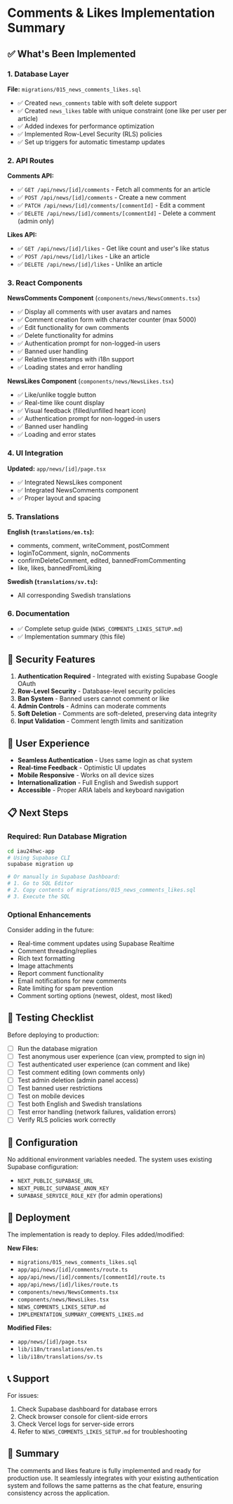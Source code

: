 # Comments & Likes Implementation Summary

## ✅ What's Been Implemented

### 1. Database Layer

**File:** `migrations/015_news_comments_likes.sql`

- ✅ Created `news_comments` table with soft delete support
- ✅ Created `news_likes` table with unique constraint (one like per user per article)
- ✅ Added indexes for performance optimization
- ✅ Implemented Row-Level Security (RLS) policies
- ✅ Set up triggers for automatic timestamp updates

### 2. API Routes

**Comments API:**

- ✅ `GET /api/news/[id]/comments` - Fetch all comments for an article
- ✅ `POST /api/news/[id]/comments` - Create a new comment
- ✅ `PATCH /api/news/[id]/comments/[commentId]` - Edit a comment
- ✅ `DELETE /api/news/[id]/comments/[commentId]` - Delete a comment (admin only)

**Likes API:**

- ✅ `GET /api/news/[id]/likes` - Get like count and user's like status
- ✅ `POST /api/news/[id]/likes` - Like an article
- ✅ `DELETE /api/news/[id]/likes` - Unlike an article

### 3. React Components

**NewsComments Component** (`components/news/NewsComments.tsx`)

- ✅ Display all comments with user avatars and names
- ✅ Comment creation form with character counter (max 5000)
- ✅ Edit functionality for own comments
- ✅ Delete functionality for admins
- ✅ Authentication prompt for non-logged-in users
- ✅ Banned user handling
- ✅ Relative timestamps with i18n support
- ✅ Loading states and error handling

**NewsLikes Component** (`components/news/NewsLikes.tsx`)

- ✅ Like/unlike toggle button
- ✅ Real-time like count display
- ✅ Visual feedback (filled/unfilled heart icon)
- ✅ Authentication prompt for non-logged-in users
- ✅ Banned user handling
- ✅ Loading and error states

### 4. UI Integration

**Updated:** `app/news/[id]/page.tsx`

- ✅ Integrated NewsLikes component
- ✅ Integrated NewsComments component
- ✅ Proper layout and spacing

### 5. Translations

**English (`translations/en.ts`):**

- comments, comment, writeComment, postComment
- loginToComment, signIn, noComments
- confirmDeleteComment, edited, bannedFromCommenting
- like, likes, bannedFromLiking

**Swedish (`translations/sv.ts`):**

- All corresponding Swedish translations

### 6. Documentation

- ✅ Complete setup guide (`NEWS_COMMENTS_LIKES_SETUP.md`)
- ✅ Implementation summary (this file)

## 🔐 Security Features

1. **Authentication Required** - Integrated with existing Supabase Google OAuth
2. **Row-Level Security** - Database-level security policies
3. **Ban System** - Banned users cannot comment or like
4. **Admin Controls** - Admins can moderate comments
5. **Soft Deletion** - Comments are soft-deleted, preserving data integrity
6. **Input Validation** - Comment length limits and sanitization

## 🎨 User Experience

- **Seamless Authentication** - Uses same login as chat system
- **Real-time Feedback** - Optimistic UI updates
- **Mobile Responsive** - Works on all device sizes
- **Internationalization** - Full English and Swedish support
- **Accessible** - Proper ARIA labels and keyboard navigation

## 📋 Next Steps

### Required: Run Database Migration

```bash
cd iau24hwc-app
# Using Supabase CLI
supabase migration up

# Or manually in Supabase Dashboard:
# 1. Go to SQL Editor
# 2. Copy contents of migrations/015_news_comments_likes.sql
# 3. Execute the SQL
```

### Optional Enhancements

Consider adding in the future:

- Real-time comment updates using Supabase Realtime
- Comment threading/replies
- Rich text formatting
- Image attachments
- Report comment functionality
- Email notifications for new comments
- Rate limiting for spam prevention
- Comment sorting options (newest, oldest, most liked)

## 🧪 Testing Checklist

Before deploying to production:

- [ ] Run the database migration
- [ ] Test anonymous user experience (can view, prompted to sign in)
- [ ] Test authenticated user experience (can comment and like)
- [ ] Test comment editing (own comments only)
- [ ] Test admin deletion (admin panel access)
- [ ] Test banned user restrictions
- [ ] Test on mobile devices
- [ ] Test both English and Swedish translations
- [ ] Test error handling (network failures, validation errors)
- [ ] Verify RLS policies work correctly

## 🔧 Configuration

No additional environment variables needed. The system uses existing Supabase configuration:

- `NEXT_PUBLIC_SUPABASE_URL`
- `NEXT_PUBLIC_SUPABASE_ANON_KEY`
- `SUPABASE_SERVICE_ROLE_KEY` (for admin operations)

## 🚀 Deployment

The implementation is ready to deploy. Files added/modified:

**New Files:**

- `migrations/015_news_comments_likes.sql`
- `app/api/news/[id]/comments/route.ts`
- `app/api/news/[id]/comments/[commentId]/route.ts`
- `app/api/news/[id]/likes/route.ts`
- `components/news/NewsComments.tsx`
- `components/news/NewsLikes.tsx`
- `NEWS_COMMENTS_LIKES_SETUP.md`
- `IMPLEMENTATION_SUMMARY_COMMENTS_LIKES.md`

**Modified Files:**

- `app/news/[id]/page.tsx`
- `lib/i18n/translations/en.ts`
- `lib/i18n/translations/sv.ts`

## 📞 Support

For issues:

1. Check Supabase dashboard for database errors
2. Check browser console for client-side errors
3. Check Vercel logs for server-side errors
4. Refer to `NEWS_COMMENTS_LIKES_SETUP.md` for troubleshooting

## 🎉 Summary

The comments and likes feature is fully implemented and ready for production use. It seamlessly integrates with your existing authentication system and follows the same patterns as the chat feature, ensuring consistency across the application.

